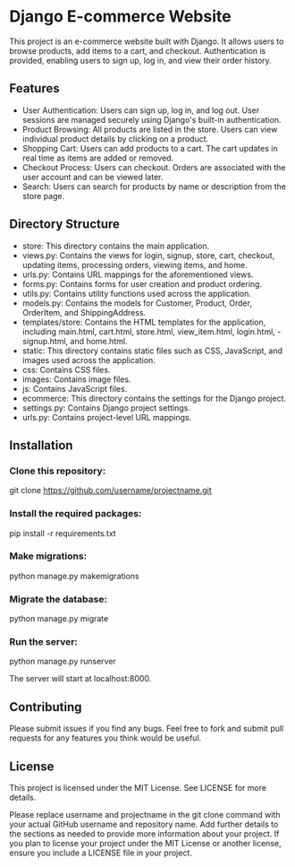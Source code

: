 # Django E-commerce Website
This project is an e-commerce website built with Django. It allows users to browse products, add items to a cart, and checkout. Authentication is provided, enabling users to sign up, log in, and view their order history.

## Features
- User Authentication: Users can sign up, log in, and log out. User sessions are managed securely using Django's built-in authentication.
- Product Browsing: All products are listed in the store. Users can view individual product details by clicking on a product.
- Shopping Cart: Users can add products to a cart. The cart updates in real time as items are added or removed.
- Checkout Process: Users can checkout. Orders are associated with the user account and can be viewed later.
- Search: Users can search for products by name or description from the store page.

## Directory Structure
- store: This directory contains the main application.
- views.py: Contains the views for login, signup, store, cart, checkout, updating items, processing orders, viewing items, and home.
- urls.py: Contains URL mappings for the aforementioned views.
- forms.py: Contains forms for user creation and product ordering.
- utils.py: Contains utility functions used across the application.
- models.py: Contains the models for Customer, Product, Order, OrderItem, and ShippingAddress.
- templates/store: Contains the HTML templates for the application, including main.html, cart.html, store.html, view_item.html, login.html, - signup.html, and home.html.
- static: This directory contains static files such as CSS, JavaScript, and images used across the application.
- css: Contains CSS files.
- images: Contains image files.
- js: Contains JavaScript files.
- ecommerce: This directory contains the settings for the Django project.
- settings.py: Contains Django project settings.
- urls.py: Contains project-level URL mappings.

## Installation

### Clone this repository:

git clone https://github.com/username/projectname.git

### Install the required packages:

pip install -r requirements.txt

### Make migrations:


python manage.py makemigrations

### Migrate the database:

python manage.py migrate

### Run the server:

python manage.py runserver

The server will start at localhost:8000.

## Contributing
Please submit issues if you find any bugs. Feel free to fork and submit pull requests for any features you think would be useful.

## License
This project is licensed under the MIT License. See LICENSE for more details.

Please replace username and projectname in the git clone command with your actual GitHub username and repository name. Add further details to the sections as needed to provide more information about your project. If you plan to license your project under the MIT License or another license, ensure you include a LICENSE file in your project.

